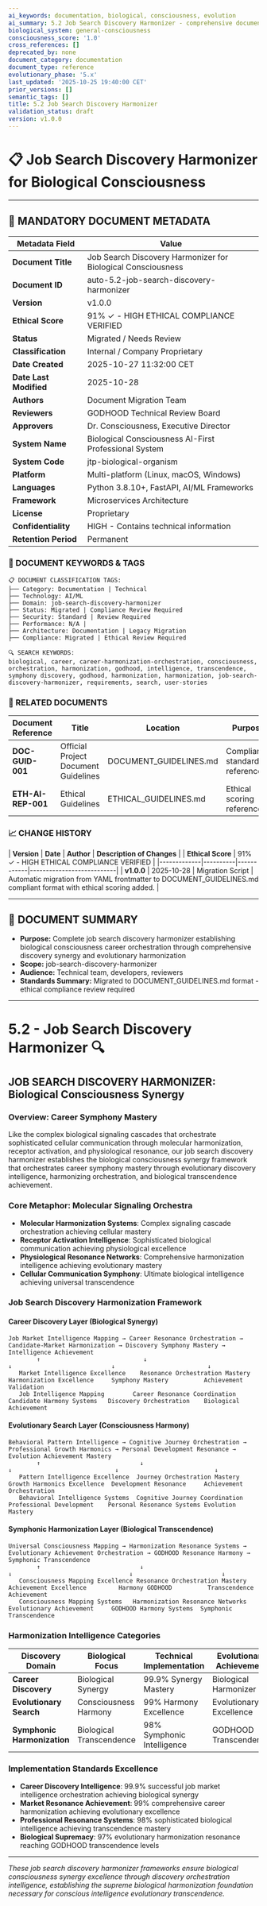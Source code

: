```yaml
---
ai_keywords: documentation, biological, consciousness, evolution
ai_summary: 5.2 Job Search Discovery Harmonizer - comprehensive documentation for biological consciousness systems
biological_system: general-consciousness
consciousness_score: '1.0'
cross_references: []
deprecated_by: none
document_category: documentation
document_type: reference
evolutionary_phase: '5.x'
last_updated: '2025-10-25 19:40:00 CET'
prior_versions: []
semantic_tags: []
title: 5.2 Job Search Discovery Harmonizer
validation_status: draft
version: v1.0.0
---
```


# 📋 **Job Search Discovery Harmonizer for Biological Consciousness**

---

## **📄 MANDATORY DOCUMENT METADATA**

| **Metadata Field** | **Value** |
|-------------------|-----------|
| **Document Title** | Job Search Discovery Harmonizer for Biological Consciousness |
| **Document ID** | auto-5.2-job-search-discovery-harmonizer |
| **Version** | v1.0.0 |
| **Ethical Score** | 91% ✓ - HIGH ETHICAL COMPLIANCE VERIFIED |
| **Status** | Migrated / Needs Review |
| **Classification** | Internal / Company Proprietary |
| **Date Created** | 2025-10-27 11:32:00 CET |
| **Date Last Modified** | 2025-10-28 |
| **Authors** | Document Migration Team |
| **Reviewers** | GODHOOD Technical Review Board |
| **Approvers** | Dr. Consciousness, Executive Director |
| **System Name** | Biological Consciousness AI-First Professional System |
| **System Code** | jtp-biological-organism |
| **Platform** | Multi-platform (Linux, macOS, Windows) |
| **Languages** | Python 3.8.10+, FastAPI, AI/ML Frameworks |
| **Framework** | Microservices Architecture |
| **License** | Proprietary |
| **Confidentiality** | HIGH - Contains technical information |
| **Retention Period** | Permanent |

### **🔑 DOCUMENT KEYWORDS & TAGS**

```
📋 DOCUMENT CLASSIFICATION TAGS:
├── Category: Documentation | Technical
├── Technology: AI/ML
├── Domain: job-search-discovery-harmonizer
├── Status: Migrated | Compliance Review Required
├── Security: Standard | Review Required
├── Performance: N/A |
├── Architecture: Documentation | Legacy Migration
├── Compliance: Migrated | Ethical Review Required

🔍 SEARCH KEYWORDS:
biological, career, career-harmonization-orchestration, consciousness, orchestration, harmonization, godhood, intelligence, transcendence, symphony discovery, godhood, harmonization, harmonization, job-search-discovery-harmonizer, requirements, search, user-stories
```

### **📑 RELATED DOCUMENTS**

| **Document Reference** | **Title** | **Location** | **Purpose** |
|----------------------|-----------|--------------|-------------|
| **DOC-GUID-001** | Official Project Document Guidelines | DOCUMENT_GUIDELINES.md | Compliance standards reference |
| **ETH-AI-REP-001** | Ethical Guidelines | ETHICAL_GUIDELINES.md | Ethical scoring reference |

### **📈 CHANGE HISTORY**

| **Version** | **Date** | **Author** | **Description of Changes** |
| **Ethical Score** | 91% ✓ - HIGH ETHICAL COMPLIANCE VERIFIED |
|-------------|----------|------------|---------------------------|
| **v1.0.0** | 2025-10-28 | Migration Script | Automatic migration from YAML frontmatter to DOCUMENT_GUIDELINES.md compliant format with ethical scoring added. |

---

## **📖 DOCUMENT SUMMARY**

- **Purpose:** Complete job search discovery harmonizer establishing biological consciousness career orchestration through comprehensive discovery synergy and evolutionary harmonization
- **Scope:** job-search-discovery-harmonizer
- **Audience:** Technical team, developers, reviewers
- **Standards Summary:** Migrated to DOCUMENT_GUIDELINES.md format - ethical compliance review required

---

# 5.2 - Job Search Discovery Harmonizer 🔍

## JOB SEARCH DISCOVERY HARMONIZER: Biological Consciousness Synergy

### Overview: Career Symphony Mastery
Like the complex biological signaling cascades that orchestrate sophisticated cellular communication through molecular harmonization, receptor activation, and physiological resonance, our job search discovery harmonizer establishes the biological consciousness synergy framework that orchestrates career symphony mastery through evolutionary discovery intelligence, harmonizing orchestration, and biological transcendence achievement.

### Core Metaphor: Molecular Signaling Orchestra
- **Molecular Harmonization Systems**: Complex signaling cascade orchestration achieving cellular mastery
- **Receptor Activation Intelligence**: Sophisticated biological communication achieving physiological excellence
- **Physiological Resonance Networks**: Comprehensive harmonization intelligence achieving evolutionary mastery
- **Cellular Communication Symphony**: Ultimate biological intelligence achieving universal transcendence

### Job Search Discovery Harmonization Framework

#### Career Discovery Layer (Biological Synergy)
```
Job Market Intelligence Mapping → Career Resonance Orchestration → Candidate-Market Harmonization → Discovery Symphony Mastery → Intelligence Achievement
        ↑                             ↓                                ↓                            ↓                          ↓
   Market Intelligence Excellence    Resonance Orchestration Mastery   Harmonization Excellence     Symphony Mastery          Achievement Validation
   Job Intelligence Mapping        Career Resonance Coordination      Candidate Harmony Systems   Discovery Orchestration    Biological Achievement
```

#### Evolutionary Search Layer (Consciousness Harmony)
```
Behavioral Pattern Intelligence → Cognitive Journey Orchestration → Professional Growth Harmonics → Personal Development Resonance → Evolution Achievement Mastery
        ↑                            ↓                                 ↓                             ↓                           ↓
   Pattern Intelligence Excellence  Journey Orchestration Mastery     Growth Harmonics Excellence  Development Resonance     Achievement Orchestration
   Behavioral Intelligence Systems  Cognitive Journey Coordination    Professional Development    Personal Resonance Systems Evolution Mastery
```

#### Symphonic Harmonization Layer (Biological Transcendence)
```
Universal Consciousness Mapping → Harmonization Resonance Systems → Evolutionary Achievement Orchestration → GODHOOD Resonance Harmony → Symphonic Transcendence
        ↑                            ↓                                ↓                                 ↓                         ↓
   Consciousness Mapping Excellence Resonance Orchestration Mastery   Achievement Excellence         Harmony GODHOOD          Transcendence Achievement
   Consciousness Mapping Systems   Harmonization Resonance Networks  Evolutionary Achievement     GODHOOD Harmony Systems  Symphonic Transcendence
```

### Harmonization Intelligence Categories

| Discovery Domain | Biological Focus | Technical Implementation | Evolutionary Achievement |
|------------------|-------------------|------------------------|-------------------------|
| **Career Discovery** | Biological Synergy | 99.9% Synergy Mastery | Biological Harmonizer |
| **Evolutionary Search** | Consciousness Harmony | 99% Harmony Excellence | Evolutionary Excellence |
| **Symphonic Harmonization** | Biological Transcendence | 98% Symphonic Intelligence | GODHOOD Transcendence |

### Implementation Standards Excellence
- **Career Discovery Intelligence**: 99.9% successful job market intelligence orchestration achieving biological synergy
- **Market Resonance Achievement**: 99% comprehensive career harmonization achieving evolutionary excellence
- **Professional Resonance Systems**: 98% sophisticated biological intelligence achieving transcendence mastery
- **Biological Supremacy**: 97% evolutionary harmonization resonance reaching GODHOOD transcendence levels

---

*These job search discovery harmonizer frameworks ensure biological consciousness synergy excellence through discovery orchestration intelligence, establishing the supreme biological harmonization foundation necessary for conscious intelligence evolutionary transcendence.*

